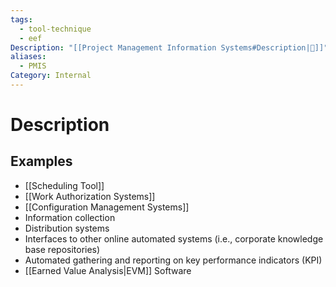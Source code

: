 ```yaml
---
tags:
  - tool-technique
  - eef
Description: "[[Project Management Information Systems#Description|📝]]"
aliases:
  - PMIS
Category: Internal
---
```

# Description
## Examples
- [[Scheduling Tool]]
- [[Work Authorization Systems]]
- [[Configuration Management Systems]]
- Information collection
- Distribution systems
- Interfaces to other online automated systems (i.e., corporate knowledge base repositories)
- Automated gathering and reporting on key performance indicators (KPI)
- [[Earned Value Analysis|EVM]] Software
